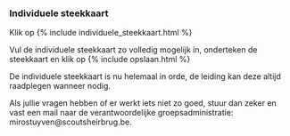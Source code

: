 <h3>Individuele steekkaart</h3>
<p>
  Klik op
  {% include individuele_steekkaart.html %}
</p>
<p>
  Vul de individuele steekkaart zo volledig mogelijk in, onderteken de steekkaart en klik op
  {% include opslaan.html %}
</p>
<p>
  De individuele steekkaart is nu helemaal in orde, de leiding kan deze altijd raadplegen wanneer nodig.
</p>
<p>
  Als jullie vragen hebben of er werkt iets niet zo goed, stuur dan zeker en vast een mail naar de verantwoordelijke groepsadministratie: mirostuyven@scoutsheirbrug.be.
</p>
